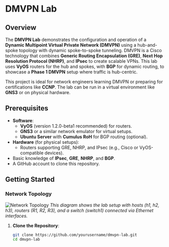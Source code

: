 # DMVPN Lab

## Overview
The **DMVPN Lab** demonstrates the configuration and operation of a **Dynamic Multipoint Virtual Private Network (DMVPN)** using a hub-and-spoke topology with dynamic spoke-to-spoke tunneling. DMVPN is a Cisco technology that combines **Generic Routing Encapsulation (GRE)**, **Next Hop Resolution Protocol (NHRP)**, and **IPsec** to create scalable VPNs. This lab uses **VyOS** routers for the hub and spokes, with **BGP** for dynamic routing, to showcase a **Phase 1 DMVPN** setup where traffic is hub-centric.

This project is ideal for network engineers learning DMVPN or preparing for certifications like **CCNP**. The lab can be run in a virtual environment like **GNS3** or on physical hardware.

## Prerequisites
- **Software**:
  - **VyOS** (version 1.2.0-beta1 recommended) for routers.
  - **GNS3** or a similar network emulator for virtual setups.
  - **Ubuntu Server** with **Cumulus RoH** for BGP routing (optional).
- **Hardware** (for physical setups):
  - Routers supporting GRE, NHRP, and IPsec (e.g., Cisco or VyOS-compatible devices).
- Basic knowledge of **IPsec**, **GRE**, **NHRP**, and **BGP**.
- A GitHub account to clone this repository.

## Getting Started
### Network Topology
![Network Topology](<img width="540" height="149" alt="Image" src="https://github.com/user-attachments/assets/9a469bd7-504a-4a2c-9dab-cade9bdb3336" />)
*This diagram shows the lab setup with hosts (h1, h2, h3), routers (R1, R2, R3), and a switch (switch1) connected via Ethernet interfaces.*

1. **Clone the Repository**:
   ```bash
   git clone https://github.com/yourusername/dmvpn-lab.git
   cd dmvpn-lab
